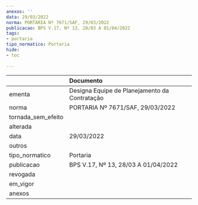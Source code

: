 ```yaml
---
anexos: ''
data: 29/03/2022
norma: PORTARIA Nº 7671/SAF, 29/03/2022
publicacao: BPS V.17, Nº 13, 28/03 A 01/04/2022
tags:
- portaria
tipo_normatico: Portaria
hide: 
- toc 
 
---
```


|                    | Documento                                     |
|:-------------------|:----------------------------------------------|
| ementa             | Designa Equipe de Planejamento da Contratação |
| norma              | PORTARIA Nº 7671/SAF, 29/03/2022              |
| tornada_sem_efeito |                                               |
| alterada           |                                               |
| data               | 29/03/2022                                    |
| outros             |                                               |
| tipo_normatico     | Portaria                                      |
| publicacao         | BPS V.17, Nº 13, 28/03 A 01/04/2022           |
| revogada           |                                               |
| em_vigor           |                                               |
| anexos             |                                               |
